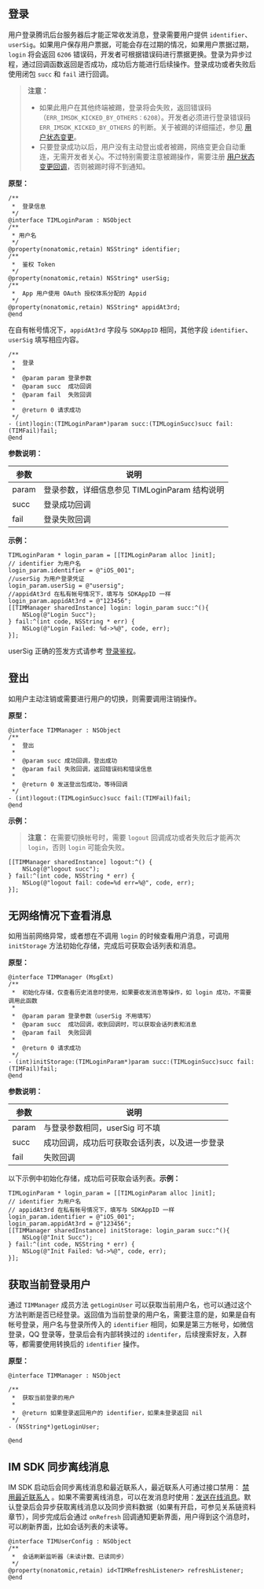 ## 登录

用户登录腾讯后台服务器后才能正常收发消息，登录需要用户提供 `identifier`、`userSig`。如果用户保存用户票据，可能会存在过期的情况，如果用户票据过期，`login` 将会返回 `6206` 错误码，开发者可根据错误码进行票据更换。登录为异步过程，通过回调函数返回是否成功，成功后方能进行后续操作。登录成功或者失败后使用闭包 `succ` 和 `fail` 进行回调。

> **注意：**
>- 如果此用户在其他终端被踢，登录将会失败，返回错误码（`ERR_IMSDK_KICKED_BY_OTHERS：6208`）。开发者必须进行登录错误码 `ERR_IMSDK_KICKED_BY_OTHERS` 的判断。关于被踢的详细描述，参见 [用户状态变更](/doc/product/269/9148#5.-.E7.94.A8.E6.88.B7.E7.8A.B6.E6.80.81.E5.8F.98.E6.9B.B4)。
>- 只要登录成功以后，用户没有主动登出或者被踢，网络变更会自动重连，无需开发者关心。不过特别需要注意被踢操作，需要注册 [用户状态变更回调](/doc/product/269/9148#5.-.E7.94.A8.E6.88.B7.E7.8A.B6.E6.80.81.E5.8F.98.E6.9B.B4)，否则被踢时得不到通知。

**原型：**

```
/**
 *  登录信息
 */
@interface TIMLoginParam : NSObject
/**
 * 用户名
 */
@property(nonatomic,retain) NSString* identifier;
/**
 *  鉴权 Token
 */
@property(nonatomic,retain) NSString* userSig;
/**
 *  App 用户使用 OAuth 授权体系分配的 Appid
 */
@property(nonatomic,retain) NSString* appidAt3rd;
@end
```

在自有帐号情况下，`appidAt3rd` 字段与 `SDKAppID` 相同，其他字段 `identifier`、`userSig` 填写相应内容。

```
/**
 *  登录
 *
 *  @param param 登录参数
 *  @param succ  成功回调
 *  @param fail  失败回调
 *
 *  @return 0 请求成功
 */
- (int)login:(TIMLoginParam*)param succ:(TIMLoginSucc)succ fail:(TIMFail)fail;
@end
```

**参数说明：**

参数|说明
---|---
param | 登录参数，详细信息参见 TIMLoginParam 结构说明
succ | 登录成功回调
fail | 登录失败回调

**示例：**

```
TIMLoginParam * login_param = [[TIMLoginParam alloc ]init];
// identifier 为用户名
login_param.identifier = @"iOS_001";
//userSig 为用户登录凭证
login_param.userSig = @"usersig";
//appidAt3rd 在私有帐号情况下，填写与 SDKAppID 一样
login_param.appidAt3rd = @"123456";
[[TIMManager sharedInstance] login: login_param succ:^(){
    NSLog(@"Login Succ");
} fail:^(int code, NSString * err) {
    NSLog(@"Login Failed: %d->%@", code, err);
}];
```
userSig 正确的签发方式请参考 [登录鉴权](https://cloud.tencent.com/document/product/269/31999)。
## 登出

如用户主动注销或需要进行用户的切换，则需要调用注销操作。

**原型：**

```
@interface TIMManager : NSObject
/**
 *  登出
 *
 *  @param succ 成功回调，登出成功
 *  @param fail 失败回调，返回错误码和错误信息
 *
 *  @return 0 发送登出包成功，等待回调
 */
- (int)logout:(TIMLoginSucc)succ fail:(TIMFail)fail; 
@end
```

**示例：**

> **注意：**
> 在需要切换帐号时，需要 `logout` 回调成功或者失败后才能再次 `login`，否则 `login` 可能会失败。

```
[[TIMManager sharedInstance] logout:^() {
    NSLog(@"logout succ");
} fail:^(int code, NSString * err) {
    NSLog(@"logout fail: code=%d err=%@", code, err);
}];
```

## 无网络情况下查看消息

如用当前网络异常，或者想在不调用 `login` 的时候查看用户消息，可调用 `initStorage` 方法初始化存储，完成后可获取会话列表和消息。

**原型：**

```
@interface TIMManager (MsgExt)
/**
 *  初始化存储，仅查看历史消息时使用，如果要收发消息等操作，如 login 成功，不需要调用此函数
 *
 *  @param param 登录参数（userSig 不用填写）
 *  @param succ  成功回调，收到回调时，可以获取会话列表和消息
 *  @param fail  失败回调
 *
 *  @return 0 请求成功
 */
- (int)initStorage:(TIMLoginParam*)param succ:(TIMLoginSucc)succ fail:(TIMFail)fail; 
@end
```

**参数说明：**

| 参数 | 说明 |
| --- | --- |
| param | 与登录参数相同，userSig 可不填 |
| succ | 成功回调，成功后可获取会话列表，以及进一步登录 |
| fail | 失败回调 |

以下示例中初始化存储，成功后可获取会话列表。**示例：**

```
TIMLoginParam * login_param = [[TIMLoginParam alloc ]init]; 
// identifier 为用户名
// appidAt3rd 在私有帐号情况下，填写与 SDKAppID 一样
login_param.identifier = @"iOS_001";
login_param.appidAt3rd = @"123456";
[[TIMManager sharedInstance] initStorage: login_param succ:^(){
    NSLog(@"Init Succ");
} fail:^(int code, NSString * err) {
    NSLog(@"Init Failed: %d->%@", code, err);
}];
```

## 获取当前登录用户

通过 `TIMManager` 成员方法 `getLoginUser` 可以获取当前用户名，也可以通过这个方法判断是否已经登录。返回值为当前登录的用户名，需要注意的是，如果是自有帐号登录，用户名与登录所传入的 `identifier` 相同，如果是第三方帐号，如微信登录，QQ 登录等，登录后会有内部转换过的 `identifer`，后续搜索好友，入群等，都需要使用转换后的 `identifier` 操作。

**原型：**

```
@interface TIMManager : NSObject
 
/**
 *  获取当前登录的用户
 *
 *  @return 如果登录返回用户的 identifier，如果未登录返回 nil
 */
- (NSString*)getLoginUser;
 
@end
```

## IM SDK 同步离线消息

IM SDK 启动后会同步离线消息和最近联系人，最近联系人可通过接口禁用： [禁用最近联系人](/doc/product/269/9150#.E6.9C.80.E8.BF.91.E8.81.94.E7.B3.BB.E4.BA.BA.E6.BC.AB.E6.B8.B8) 。如果不需要离线消息，可以在发消息时使用：[发送在线消息](/doc/product/269/9150#.E5.9C.A8.E7.BA.BF.E6.B6.88.E6.81.AF)。默认登录后会异步获取离线消息以及同步资料数据（如果有开启，可参见关系链资料章节），同步完成后会通过 `onRefresh` 回调通知更新界面，用户得到这个消息时，可以刷新界面，比如会话列表的未读等。

```
@interface TIMUserConfig : NSObject
/**
 *  会话刷新监听器（未读计数、已读同步）
 */
@property(nonatomic,retain) id<TIMRefreshListener> refreshListener;
@end
```
